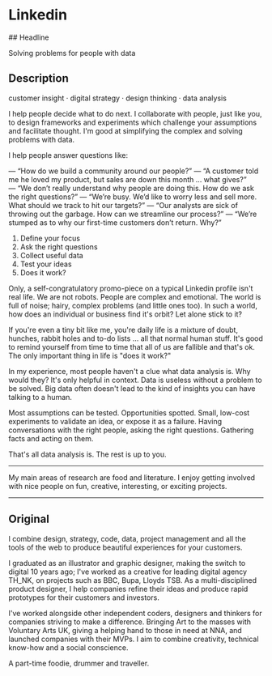 # Linkedin

## Headline

Solving problems for people with data

## Description

customer insight · digital strategy · design thinking · data analysis

I help people decide what to do next. I collaborate with people, just like you, to design frameworks and experiments which challenge your assumptions and facilitate thought. I'm good at simplifying the complex and solving problems with data.

I help people answer questions like:

— “How do we build a community around our people?”
— “A customer told me he loved my product, but sales are down this month … what gives?”
— “We don’t really understand why people are doing this. How do we ask the right questions?”
— “We’re busy. We’d like to worry less and sell more. What should we track to hit our targets?”
— “Our analysts are sick of throwing out the garbage. How can we streamline our process?”
— “We’re stumped as to why our first-time customers don’t return. Why?”


1. Define your focus
2. Ask the right questions
3. Collect useful data
4. Test your ideas
5. Does it work?

Only, a self-congratulatory promo-piece on a typical Linkedin profile isn't real life. We are not robots. People are complex and emotional. The world is full of noise; hairy, complex problems (and little ones too). In such a world, how does an individual or business find it's orbit? Let alone stick to it?

If you're even a tiny bit like me, you're daily life is a mixture of doubt, hunches, rabbit holes and to-do lists ... all that normal human stuff. It's good to remind yourself from time to time that all of us are fallible and that's ok. The only important thing in life is "does it work?"

In my experience, most people haven't a clue what data analysis is. Why would they? It's only helpful in context. Data is useless without a problem to be solved. Big data often doesn't lead to the kind of insights you can have talking to a human.

Most assumptions can be tested. Opportunities spotted. Small, low-cost experiments to validate an idea, or expose it as a failure. Having conversations with the right people, asking the right questions. Gathering facts and acting on them.

That's all data analysis is. The rest is up to you.


----

My main areas of research are food and literature. I enjoy getting involved with nice people on fun, creative, interesting, or exciting projects.

-----

## Original

I combine design, strategy, code, data, project management and all the tools of the web to produce beautiful experiences for your customers.

I graduated as an illustrator and graphic designer, making the switch to digital 10 years ago; I've worked as a creative for leading digital agency TH_NK, on projects such as BBC, Bupa, Lloyds TSB. As a multi-disciplined product designer, I help companies refine their ideas and produce rapid prototypes for their customers and investors.

I've worked alongside other independent coders, designers and thinkers for companies striving to make a difference. Bringing Art to the masses with Voluntary Arts UK, giving a helping hand to those in need at NNA, and launched companies with their MVPs. I aim to combine creativity, technical know-how and a social conscience.

A part-time foodie, drummer and traveller.
